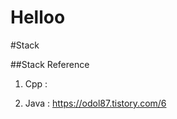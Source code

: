 Helloo
===============


#Stack

##Stack Reference


1. Cpp : 

2. Java : https://odol87.tistory.com/6


